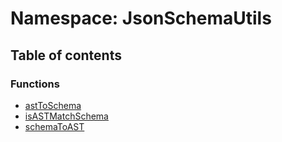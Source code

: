 # Namespace: JsonSchemaUtils

## Table of contents

### Functions

* [astToSchema](/auto-docs/form-antd-materials/functions/JsonSchemaUtils.astToSchema.md)
* [isASTMatchSchema](/auto-docs/form-antd-materials/functions/JsonSchemaUtils.isASTMatchSchema.md)
* [schemaToAST](/auto-docs/form-antd-materials/functions/JsonSchemaUtils.schemaToAST.md)
